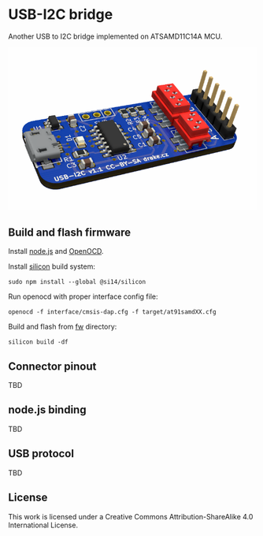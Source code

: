 # USB-I2C bridge

Another USB to I2C bridge implemented on ATSAMD11C14A MCU.

![board](board.png)

## Build and flash firmware

Install [node.js](https://nodejs.org) and [OpenOCD](http://openocd.org/).

Install [silicon](https://nodejs.org) build system:
```
sudo npm install --global @si14/silicon
```

Run openocd with proper interface config file:
```
openocd -f interface/cmsis-dap.cfg -f target/at91samdXX.cfg
```

Build and flash from [fw](fw) directory:
```
silicon build -df
```

## Connector pinout
TBD

## node.js binding
TBD

## USB protocol
TBD

## License
This work is licensed under a Creative Commons Attribution-ShareAlike 4.0 International License.